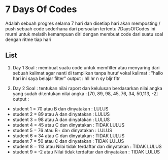 # 7 Days Of Codes
Adalah sebuah progres selama 7 hari dan disetiap hari akan memposting / push sebuah code sederhana dari persoalan tertentu
7DaysOfCodes ini murni untuk melatih kemampuan diri dengan membuat code dari suatu soal dengan ritme tiap hari

## List
1. Day 1
Soal : membuat suatu code untuk memfilter atau menyaring dari sebuah kalimat agar nanti di tampilkan tanpa huruf vokal
kalimat : "hallo hari ini saya belajar filter"
output :
hll hr n sy bljr fltr

2. Day 2
Soal : tentukan nilai raport dan kelulusan berdasarkan nilai angka yang sudah ditentukan
nilai angka : [70, 89, 98, 45, 76, 34, 50,113, -2]
output :
* student 1 = 70 atau B dan dinyatakan : LULUS
* student 2 = 89 atau A dan dinyatakan : LULUS
* student 3 = 98 atau A dan dinyatakan :  LULUS
* student 4 = 45 atau C dan dinyatakan : TIDAK LULUS
* student 5 = 76 atau B+ dan dinyatakan : LULUS
* student 6 = 34 atau C dan dinyatakan : TIDAK LULUS
* student 7 = 50 atau C dan dinyatakan : TIDAK LULUS
* student 8 = 113 atau Nilai tidak terdaftar dan dinyatakan : TIDAK LULUS
* student 9 = -2 atau Nilai tidak terdaftar dan dinyatakan : TIDAK LULUS